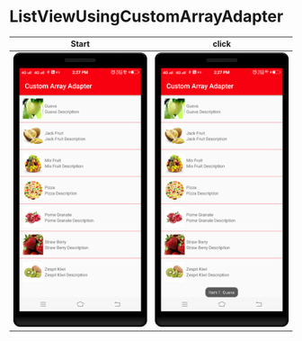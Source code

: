 ListViewUsingCustomArrayAdapter
==========

| Start      | click      |
|------------|-------------|
| <img src="https://github.com/rohitnotes/ListViewUsingCustomArrayAdapter/blob/master/screen/1.png" width="250"> | <img src="https://github.com/rohitnotes/ListViewUsingCustomArrayAdapter/blob/master/screen/2.png" width="250">|
